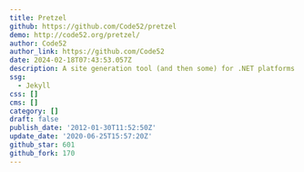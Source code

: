 ```yaml
---
title: Pretzel
github: https://github.com/Code52/pretzel
demo: http://code52.org/pretzel/
author: Code52
author_link: https://github.com/Code52
date: 2024-02-18T07:43:53.057Z
description: A site generation tool (and then some) for .NET platforms
ssg:
  - Jekyll
css: []
cms: []
category: []
draft: false
publish_date: '2012-01-30T11:52:50Z'
update_date: '2020-06-25T15:57:20Z'
github_star: 601
github_fork: 170
---
```

